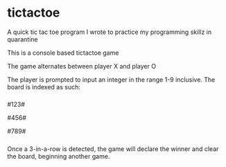 # tictactoe
A quick tic tac toe program I wrote to practice my programming skillz in quarantine

This is a console based tictactoe game

The game alternates between player X and player O

The player is prompted to input an integer in the range 1-9 inclusive.
The board is indexed as such:
#####

#123#

#456#

#789#

#####

Once a 3-in-a-row is detected, the game will declare the winner and clear the board, beginning another game.
